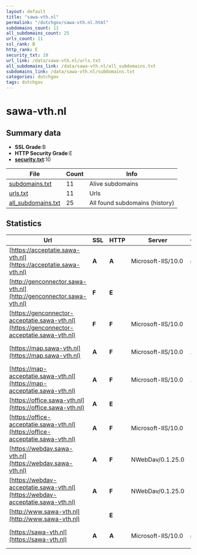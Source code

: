 ```yaml
---
layout: default
title: "sawa-vth.nl"
permalink: "/dutchgov/sawa-vth.nl.html"
subdomains_count: 11
all_subdomains_count: 25
urls_count: 11
ssl_rank: B
http_rank: E
security_txt: 10
url_link: /data/sawa-vth.nl/urls.txt
all_subdomains_link: /data/sawa-vth.nl/all_subdomains.txt
subdomains_link: /data/sawa-vth.nl/subdomains.txt
categories: dutchgov
tags: dutchgov
---
```



# sawa-vth.nl
## Summary data


 - **SSL Grade**:B
 - **HTTP Security Grade**:E
 - **[security.txt](https://www.digitaleoverheid.nl/nieuws/standaard-security-txt-nu-verplicht-voor-overheid/)**:10


| File       | Count | Info |
|------------|-------|------|
|[subdomains.txt](/DutchGovScope/data/sawa-vth.nl/subdomains.txt)|11|Alive subdomains|
|[urls.txt](/DutchGovScope/data/sawa-vth.nl/urls.txt)|11|Urls|
|[all_subdomains.txt](/DutchGovScope/data/sawa-vth.nl/all_subdomains.txt)|25|All found subdomains (history)|


## Statistics


| Url | SSL | HTTP | Server | Cookie | HSTS | CORS | CTO | CSP | XFO | XXP | RP |FP| Tech |Title |
|--------|-------|-------|------|------|------|------|------|------|------|------|------|------|------|------|
|[https://acceptatie.sawa-vth.nl](https://acceptatie.sawa-vth.nl)| **A**| **A**|Microsoft-IIS/10.0|:white_check_mark: |:white_check_mark: | | |:warning: | :white_check_mark: | :white_check_mark: | :white_check_mark: | |HSTS IIS:10.0 Microsoft ASP.NET Windows Server|PowerBrowser 202...|
|[http://genconnector.sawa-vth.nl](http://genconnector.sawa-vth.nl)| **F**| **E**|| | | | | | | | :white_check_mark: | |||
|[https://genconnector-acceptatie.sawa-vth.nl](https://genconnector-acceptatie.sawa-vth.nl)| **F**| **F**|Microsoft-IIS/10.0| | | | | | | | :white_check_mark: | |HSTS IIS:10.0 Microsoft ASP.NET Windows Server||
|[https://map.sawa-vth.nl](https://map.sawa-vth.nl)| **A**| **F**|Microsoft-IIS/10.0|:warning: | | | | | | | :white_check_mark: | |IIS:10.0 Microsoft ASP.NET Windows Server||
|[https://map-acceptatie.sawa-vth.nl](https://map-acceptatie.sawa-vth.nl)| **A**| **F**|Microsoft-IIS/10.0|:warning: | | | | | | | :white_check_mark: | |IIS:10.0 Microsoft ASP.NET Windows Server||
|[https://office.sawa-vth.nl](https://office.sawa-vth.nl)| **A**| **E**|| | | | | | | | :white_check_mark: | ||Website niet bes...|
|[https://office-acceptatie.sawa-vth.nl](https://office-acceptatie.sawa-vth.nl)| **A**| **F**|Microsoft-IIS/10.0| | | | | | | | :white_check_mark: | |IIS:10.0 Microsoft ASP.NET:4.0.30319 Windows Server|Object moved|
|[https://webdav.sawa-vth.nl](https://webdav.sawa-vth.nl)| **A**| **F**|NWebDav/0.1.25.0| | | | | | | | :white_check_mark: | |Microsoft ASP.NET:4.0.30319|500 - Internal s...|
|[https://webdav-acceptatie.sawa-vth.nl](https://webdav-acceptatie.sawa-vth.nl)| **A**| **F**|NWebDav/0.1.25.0| | | | | | | | :white_check_mark: | |Microsoft ASP.NET|500 - Internal s...|
|[http://www.sawa-vth.nl](http://www.sawa-vth.nl)| | **E**|| | | | | | | | :white_check_mark: | |||
|[https://sawa-vth.nl](https://sawa-vth.nl)| **A**| **A**|Microsoft-IIS/10.0|:white_check_mark: |:white_check_mark: | | |:warning: | :white_check_mark: | :white_check_mark: | :white_check_mark: | |HSTS IIS:10.0 Microsoft ASP.NET Windows Server|PowerBrowser 202...|

